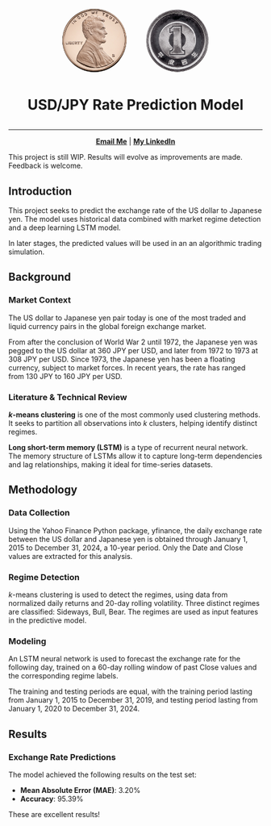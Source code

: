 <!-- markdownlint-disable first-line-h1 -->
<!-- markdownlint-disable html -->
<!-- markdownlint-disable no-duplicate-header -->

<a name="top"></a>
<div align="center">
  <img src="./figures/USDJPY.png" style="width: 300px;"/>
</div>

<div style="display: flex; justify-content: center;">
  <h1 style="max-width: 900px; text-align: center;">
    USD/JPY Rate Prediction Model
  </h1>
</div>

---

<div align="center">
   <a href="mailto:erik.staszewski@gmail.com"><b>Email Me</b></a> | <a href="https://www.linkedin.com/in/estaszewski/"><b>My LinkedIn</b></a></b></a>
</div>

This project is still WIP. Results will evolve as improvements are made. Feedback is welcome.

## Introduction

This project seeks to predict the exchange rate of the US dollar to Japanese yen. The model uses historical data combined with market regime detection and a deep learning LSTM model.

In later stages, the predicted values will be used in an an algorithmic trading simulation.

## Background

### Market Context

The US dollar to Japanese yen pair today is one of the most traded and liquid currency pairs in the global foreign exchange market.

From after the conclusion of World War 2 until 1972, the Japanese yen was pegged to the US dollar at 360 JPY per USD, and later from 1972 to 1973 at 308 JPY per USD. Since 1973, the Japanese yen has been a floating currency, subject to market forces. In recent years, the rate has ranged from 130 JPY to 160 JPY per USD.

### Literature & Technical Review

**$k$-means clustering** is one of the most commonly used clustering methods. It seeks to partition all observations into $k$ clusters, helping identify distinct regimes.

**Long short-term memory (LSTM)** is a type of recurrent neural network. The memory structure of LSTMs allow it to capture long-term dependencies and lag relationships, making it ideal for time-series datasets.

## Methodology

### Data Collection

Using the Yahoo Finance Python package, yfinance, the daily exchange rate between the US dollar and Japanese yen is obtained through January 1, 2015 to December 31, 2024, a 10-year period. Only the Date and Close values are extracted for this analysis.

### Regime Detection

$k$-means clustering is used to detect the regimes, using data from normalized daily returns and 20-day rolling volatility. Three distinct regimes are classified: Sideways, Bull, Bear. The regimes are used as input features in the predictive model.

### Modeling

An LSTM neural network is used to forecast the exchange rate for the following day, trained on a 60-day rolling window of past Close values and the corresponding regime labels.

The training and testing periods are equal, with the training period lasting from January 1, 2015 to December 31, 2019, and testing period lasting from January 1, 2020 to December 31, 2024.

## Results

### Exchange Rate Predictions

The model achieved the following results on the test set:

* **Mean Absolute Error (MAE)**: 3.20%
* **Accuracy**: 95.39%

These are excellent results!
